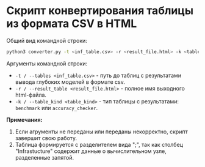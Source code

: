 # Скрипт конвертирования таблицы из формата CSV в HTML

Общий вид командной строки:

```bash
python3 converter.py -t <inf_table.csv> -r <result_file.html> -k <table_kind>
```

Аргументы командной строки:

- `-t / --tables <inf_table.csv>` - путь до таблиц с результатами 
  вывода глубоких моделей в формате csv.
- `-r / --result_table <result_file.html>` - полное имя выходного html-файла.
- `-k / --table_kind <table_kind>` - тип таблицы с результатами: `benchmark` или `accuracy_checker`.


**Примечания:**

1. Если агрументы не переданы или переданы некорректно, скрипт завершит
   свою работу.
1. Таблица формируется с разделителем вида ";", так как столбец 
   "Infrastucture" содержит данные о вычислительном узле, разделенные запятой.
